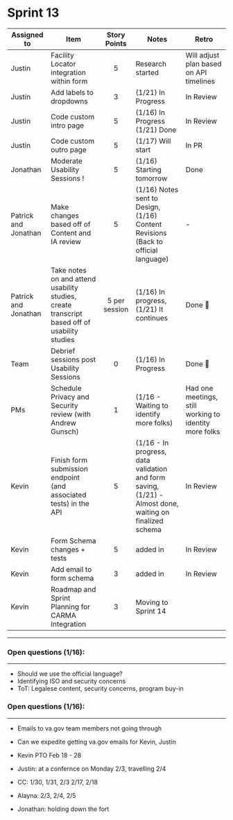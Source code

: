 # Sprint 13
| Assigned to | Item | Story Points | Notes| Retro|
| --- | --- | :---: | --- | --- |
| Justin | Facility Locator integration within form |5| Research started | Will adjust plan based on API timelines |
| Justin | Add labels to dropdowns |3| (1/21) In Progress | In Review |
| Justin | Code custom intro page |5|(1/16) In Progress (1/21) Done| In Review | 
| Justin | Code custom outro page |5| (1/17) Will start| In PR |
| Jonathan | Moderate Usability Sessions ! |5| (1/16) Starting tomorrow |Done |
| Patrick and Jonathan | Make changes based off of Content and IA review |5| (1/16) Notes sent to Design, (1/16) Content Revisions (Back to official language)| - | In progress - will be added together with research findings |
| Patrick and Jonathan | Take notes on and attend usability studies, create transcript based off of usability studies|5 per session| (1/16) In progress, (1/21) It continues | Done :tada: |
| Team | Debrief sessions post Usability Sessions  |0| (1/16) In Progress | Done :tada:|
| PMs | Schedule Privacy and Security review (with Andrew Gunsch) |1| (1/16 - Waiting to identify more folks) | Had one meetings, still working to identity more folks |
| Kevin | Finish form submission endpoint (and associated tests) in the API |5| (1/16 - In progress, data validation and form saving, (1/21) - Almost done, waiting on finalized schema | In Review | 
| Kevin | Form Schema changes + tests| 5| added in | In Review |
| Kevin | Add email to form schema | 3 | added in | In Review |
| Kevin | Roadmap and Sprint Planning for CARMA Integration |3| Moving to Sprint 14 |

---
### Open questions (1/16):
---
- Should we use the official language?
- Identifying ISO and security concerns
- ToT: Legalese content, security concerns, program buy-in

### Open questions (1/16):
---
- Emails to va.gov team members not going through
- Can we expedite getting va.gov emails for Kevin, Justin

- Kevin PTO Feb 18 - 28
- Justin: at a confernce on Monday 2/3, travelling 2/4
- CC: 1/30, 1/31, 2/3 2/17, 2/18
- Alayna: 2/3, 2/4, 2/5
- Jonathan: holding down the fort
